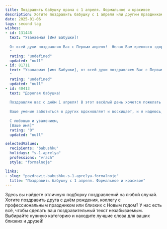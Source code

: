 ```yaml
---
title: Поздравить бабушку врача с 1 апреля. Формальное и красивое
description: Хотите поздравить бабушку с 1 апреля или другим праздником? Наш ИИ создаст незабываемое поздравление, а вы обязательно выделитесь среди других.  
date: 2025-01-06
tags: second tag
wishes:
- id: 131448
  text: "Уважаемая [Имя Бабушки]!
  
  От всей души поздравляю Вас с Первым апреля!  Желаю Вам крепкого здоровья, бодрости духа и неиссякаемой энергии, которые так необходимы Вам в Вашей благородной профессии врача. Пусть этот день принесёт Вам только радость и приятные моменты.  Счастья, благополучия и долгих лет жизни!
  "
  rating: "undefined"
  updated: "null"
- id: 81711
  text: "Уважаемая [имя Бабушки], от всей души поздравляем Вас с Первым апреля! Желаем Вам крепкого здоровья, бодрости духа и душевного равновесия. Пусть Ваша добрая душа всегда согревает близких, а высокий профессионализм, которым Вы обладаете как врач, приносит Вам заслуженное уважение.
  "
  rating: "undefined"
  updated: "null"
- id: 40413
  text: "Дорогая бабушка!
  
  Поздравляю вас с днём 1 апреля! В этот весёлый день хочется пожелать вам здоровья и радости. Вы, как врач, знаете, что смех — это лучшее лекарство, поэтому пусть каждый ваш день будет наполнен положительными эмоциями и счастливыми мгновениями.
  
  Ваше умение заботиться о других вдохновляет и восхищает, и я надеюсь, что вы также будете окружены вниманием и любовью. Пусть ваши мечты сбываются, а каждый новый день приносит только приятные сюрпризы!
  
  С любовью и уважением,
  [Ваше имя]"
  rating: "0"
  updated: "null"

selectedValues:
  recipients: "babushku"
  holidays: "s-1-aprelya"
  professions: "vrach"
  style: "formalnoje"

links:
- slug: "pozdravit-babushku-s-1-aprelya-formalnoje"
  title: "Поздравить бабушку с 1 апреля. Формальное и красивое"
---
```


Здесь вы найдете отличную подборку поздравлений на любой случай. 
Хотите поздравить друга с днём рождения, коллегу с профессиональным праздником или близких с Новым годом? У нас есть всё, чтобы сделать ваш поздравительный текст незабываемым. Выбирайте нужную категорию и находите лучшие слова для ваших близких и друзей!
